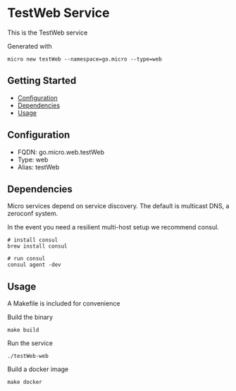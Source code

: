 # TestWeb Service

This is the TestWeb service

Generated with

```
micro new testWeb --namespace=go.micro --type=web
```

## Getting Started

- [Configuration](#configuration)
- [Dependencies](#dependencies)
- [Usage](#usage)

## Configuration

- FQDN: go.micro.web.testWeb
- Type: web
- Alias: testWeb

## Dependencies

Micro services depend on service discovery. The default is multicast DNS, a zeroconf system.

In the event you need a resilient multi-host setup we recommend consul.

```
# install consul
brew install consul

# run consul
consul agent -dev
```

## Usage

A Makefile is included for convenience

Build the binary

```
make build
```

Run the service
```
./testWeb-web
```

Build a docker image
```
make docker
```